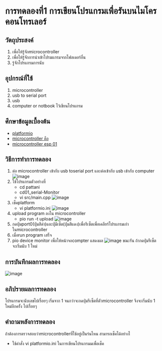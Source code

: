 # การทดลองที่1 การเขียนโปรแกรมเพื่อรันบนไมโครคอนโทรเลอร์

## วัตถุประสงค์
1. เพื่อให้รู้จักmicrocontroller
2. เพื่อให้รู้จักการนำเข้าโปรมแกรมจากโฟลเดอร์อื่น
3. รู้จักโปรแกรมการนับ
## อุปกรณ์ที่ใช้
1. microcontroller
2. usb to serial port
3. usb
4. computer or notbook ไว้เขียนโปรแกรม
## ศึกษาข้อมูลเบื้องต้น
* [platformio](https://platformio.org/)
* [microcontroller คือ](https://thiti.dev/blog/28/)
* [microcontroller esp 01](http://fitrox.lnwshop.com/article/28/esp8266-ตอนที่-1-รู้จักกับ-esp8266)
## วิธีการทำการทดลอง
1. ต่อ microcontroller เข้ากับ usb toserial port และต่อเข้ากับ usb เข้ากับ computer
![image](https://user-images.githubusercontent.com/80880831/112258531-3b6fce00-8c99-11eb-96a2-7f1c3798b29f.jpeg)
2. ใช้โปรแกรมตัวอย่างที่
   * cd pattani
   * cd01_serial-Monitor
   * vi src/main.cpp
![image](https://user-images.githubusercontent.com/80880831/112255367-9f43c800-8c94-11eb-899c-66359b315487.jpeg)
3. เช็คplatform
   * vi platformio.ini
![image](https://user-images.githubusercontent.com/80880831/112255508-ea5ddb00-8c94-11eb-9c64-3dcff4c8d308.jpeg)
4. upload program ลงใน microcontroller
   * pio run -t upload
![image](https://user-images.githubusercontent.com/80880831/112258737-9275a300-8c99-11eb-8560-60dc93eb9ce0.jpeg)
5. กดปุ่มport0(ปุ่มสีดำ)และปุ่มีเซ็ต(ปุ่มสีแดง)เพื่อรีเซ็ตเพื่อเคลียร์โปรแกรมเก่าในmicrocontroller
6. เมื่อrun program เสร็จ
7. pio device monitor เพื่อให้หน้าจอcompter แสดงผล 
![image](https://user-images.githubusercontent.com/80880831/112258852-ca7ce600-8c99-11eb-9367-a359d09ed5de.jpeg)
ขณะรัน ถ้ากดปุ่มรีเซ็ต จะเริ่มนับ 1 ใหม่
## การบันทึกผลการทดลอง
![image](https://user-images.githubusercontent.com/80880831/112209687-4d774f80-8c4c-11eb-8c5e-4d5aab8e82e0.jpeg)
## อภิปรายผลการทดลอง
โปรแกรมจะนับเลขไปเรื่อยๆ เริ่มจาก 1 จนกว่าจะกดปุ่มรีเซ็ตที่ตัวmicrocontroller จึงจะเริ่มนับ 1 ใหม่อีกครั้ง ไปเรื่อยๆ
## คำถามหลังการทดลอง
ถ้าต้องการตรวจสอบว่าmicrocontrollerที่ใช้อยู่เป็นร่นไหน สามารถเช็คได้อย่างไ
 * ใช้คำสั่ง vi platformio.ini ในการเขียนโปรแกรมมเพื่อเช็ค
